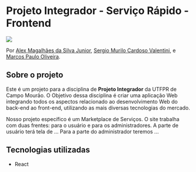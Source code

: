 # Projeto Integrador - Serviço Rápido - Frontend

<img src="https://img.shields.io/npm/l/react">

Por [Alex Magalhães da Silva Junior](https://www.github.com/MagalhaesExe), [Sergio Murilo Cardoso Valentini](https://www.github.com/Goosyx), e [Marcos Paulo Oliveira](https://github.com/Marcos953).

## Sobre o projeto

Este é um projeto para a disciplina de **Projeto Integrador** da UTFPR de Campo Mourão. O Objetivo dessa disciplina é criar uma aplicação Web integrando todos os aspectos relacionado ao desenvolvimento Web do back-end ao front-end, utilizando as mais diversas tecnologias do mercado.

Nosso projeto específico é um Marketplace de Serviços. O site trabalha com duas frentes: para o usuário e para os administradores. A parte de usuário terá tela de ... Para a parte do administrador teremos ...

## Tecnologias utilizadas

- React
